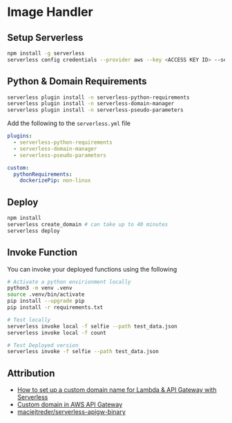 # Image Handler

## Setup Serverless

```bash
npm install -g serverless
serverless config credentials --provider aws --key <ACCESS KEY ID> --secret <SECRET KEY>
```

## Python & Domain Requirements

```bash
serverless plugin install -n serverless-python-requirements
serverless plugin install -n serverless-domain-manager
serverless plugin install -n serverless-pseudo-parameters
```

Add the following to the `serverless.yml` file

```yaml
plugins:
  - serverless-python-requirements
  - serverless-domain-manager
  - serverless-pseudo-parameters

custom:
  pythonRequirements:
    dockerizePip: non-linux
```

## Deploy

```bash
npm install
serverless create_domain # can take up to 40 minutes
serverless deploy
```

## Invoke Function

You can invoke your deployed functions using the following

```bash
# Activate a python envirionment locally
python3 -m venv .venv
source .venv/bin/activate
pip install --upgrade pip
pip install -r requirements.txt

# Test locally
serverless invoke local -f selfie --path test_data.json
serverless invoke local -f count

# Test Deployed version
serverless invoke -f selfie --path test_data.json
```

## Attribution

* [How to set up a custom domain name for Lambda & API Gateway with Serverless](https://serverless.com/blog/serverless-api-gateway-domain/)
* [Custom domain in AWS API Gateway](https://medium.com/@maciejtreder/custom-domain-in-aws-api-gateway-a2b7feaf9c74)
* [maciejtreder/serverless-apigw-binary](https://github.com/maciejtreder/serverless-apigw-binary)
